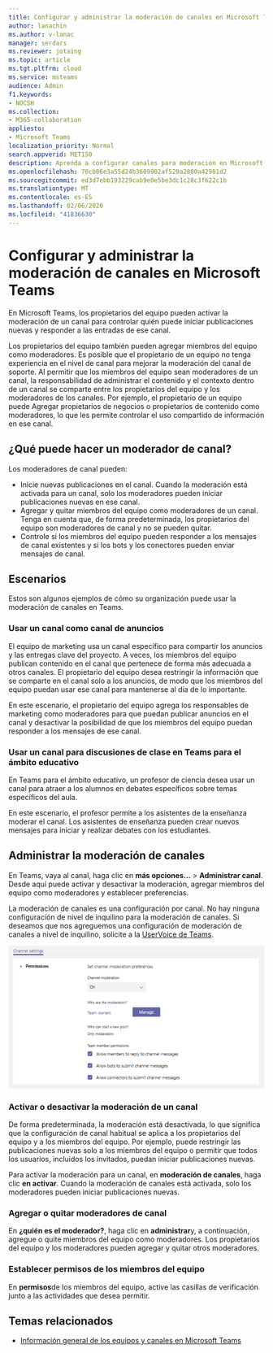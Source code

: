 ```yaml
---
title: Configurar y administrar la moderación de canales en Microsoft Teams
author: lanachin
ms.author: v-lanac
manager: serdars
ms.reviewer: jotaing
ms.topic: article
ms.tgt.pltfrm: cloud
ms.service: msteams
audience: Admin
f1.keywords:
- NOCSH
ms.collection:
- M365-collaboration
appliesto:
- Microsoft Teams
localization_priority: Normal
search.appverid: MET150
description: Aprenda a configurar canales para moderación en Microsoft Teams, lo que incluye cómo agregar miembros del equipo como moderadores de canales.
ms.openlocfilehash: 70cb06e3a55d24b3609902af529a2880a42901d2
ms.sourcegitcommit: ed3d7ebb193229cab9e0e5be3dc1c28c3f622c1b
ms.translationtype: MT
ms.contentlocale: es-ES
ms.lasthandoff: 02/06/2020
ms.locfileid: "41836630"
---
```

# <a name="set-up-and-manage-channel-moderation-in-microsoft-teams"></a>Configurar y administrar la moderación de canales en Microsoft Teams

En Microsoft Teams, los propietarios del equipo pueden activar la moderación de un canal para controlar quién puede iniciar publicaciones nuevas y responder a las entradas de ese canal.

Los propietarios del equipo también pueden agregar miembros del equipo como moderadores. Es posible que el propietario de un equipo no tenga experiencia en el nivel de canal para mejorar la moderación del canal de soporte. Al permitir que los miembros del equipo sean moderadores de un canal, la responsabilidad de administrar el contenido y el contexto dentro de un canal se comparte entre los propietarios del equipo y los moderadores de los canales. Por ejemplo, el propietario de un equipo puede Agregar propietarios de negocios o propietarios de contenido como moderadores, lo que les permite controlar el uso compartido de información en ese canal.

## <a name="what-can-a-channel-moderator-do"></a>¿Qué puede hacer un moderador de canal?

Los moderadores de canal pueden:

- Inicie nuevas publicaciones en el canal. Cuando la moderación está activada para un canal, solo los moderadores pueden iniciar publicaciones nuevas en ese canal.
- Agregar y quitar miembros del equipo como moderadores de un canal. Tenga en cuenta que, de forma predeterminada, los propietarios del equipo son moderadores de canal y no se pueden quitar.
- Controle si los miembros del equipo pueden responder a los mensajes de canal existentes y si los bots y los conectores pueden enviar mensajes de canal.

## <a name="scenarios"></a>Escenarios

Estos son algunos ejemplos de cómo su organización puede usar la moderación de canales en Teams.

### <a name="use-a-channel-as-an-announcement-channel"></a>Usar un canal como canal de anuncios

El equipo de marketing usa un canal específico para compartir los anuncios y las entregas clave del proyecto. A veces, los miembros del equipo publican contenido en el canal que pertenece de forma más adecuada a otros canales. El propietario del equipo desea restringir la información que se comparte en el canal solo a los anuncios, de modo que los miembros del equipo puedan usar ese canal para mantenerse al día de lo importante.

En este escenario, el propietario del equipo agrega los responsables de marketing como moderadores para que puedan publicar anuncios en el canal y desactivar la posibilidad de que los miembros del equipo puedan responder a los mensajes de ese canal.

### <a name="use-a-channel-for-class-discussions-in-teams-for-education"></a>Usar un canal para discusiones de clase en Teams para el ámbito educativo

En Teams para el ámbito educativo, un profesor de ciencia desea usar un canal para atraer a los alumnos en debates específicos sobre temas específicos del aula.

En este escenario, el profesor permite a los asistentes de la enseñanza moderar el canal. Los asistentes de enseñanza pueden crear nuevos mensajes para iniciar y realizar debates con los estudiantes.

## <a name="manage-channel-moderation"></a>Administrar la moderación de canales

En Teams, vaya al canal, haga clic en **más opciones...**  >  **Administrar canal**. Desde aquí puede activar y desactivar la moderación, agregar miembros del equipo como moderadores y establecer preferencias.

La moderación de canales es una configuración por canal. No hay ninguna configuración de nivel de inquilino para la moderación de canales. Si deseamos que nos agreguemos una configuración de moderación de canales a nivel de inquilino, solicite a la [UserVoice de Teams](https://microsoftteams.uservoice.com/).

![Manage-Channel-Moderation-in-Teams-Preferences. png](media/manage-channel-moderation-in-teams-preferences.png)

### <a name="turn-on-or-turn-off-moderation-for-a-channel"></a>Activar o desactivar la moderación de un canal

De forma predeterminada, la moderación está desactivada, lo que significa que la configuración de canal habitual se aplica a los propietarios del equipo y a los miembros del equipo. Por ejemplo, puede restringir las publicaciones nuevas solo a los miembros del equipo o permitir que todos los usuarios, incluidos los invitados, puedan iniciar publicaciones nuevas.

Para activar la moderación para un canal, en **moderación de canales**, haga clic **en activar**. Cuando la moderación de canales está activada, solo los moderadores pueden iniciar publicaciones nuevas. 

### <a name="add-or-remove-channel-moderators"></a>Agregar o quitar moderadores de canal

En **¿quién es el moderador?**, haga clic en **administrar**y, a continuación, agregue o quite miembros del equipo como moderadores. Los propietarios del equipo y los moderadores pueden agregar y quitar otros moderadores.  

### <a name="set-team-member-permissions"></a>Establecer permisos de los miembros del equipo

En **permisos**de los miembros del equipo, active las casillas de verificación junto a las actividades que desea permitir.

## <a name="related-topics"></a>Temas relacionados

- [Información general de los equipos y canales en Microsoft Teams](teams-channels-overview.md)
